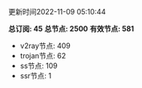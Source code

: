 更新时间2022-11-09 05:10:44

**总订阅: 45**
**总节点: 2500**
**有效节点: 581**
- v2ray节点: 409
- trojan节点: 62
- ss节点: 109
- ssr节点: 1
